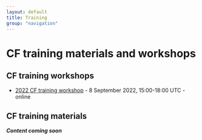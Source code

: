 ```yaml
---
layout: default
title: Training
group: "navigation"
---
```


# CF training materials and workshops

## CF training workshops

* [2022 CF training workshop][2022] - 8 September 2022, 15:00-18:00 UTC - online

## CF training materials

***Content coming soon***


[2022]: 2022-Training-Workshop.html
